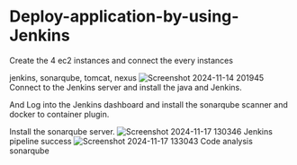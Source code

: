 # Deploy-application-by-using-Jenkins

 Create the 4 ec2 instances and connect the every instances 

 jenkins, sonarqube, tomcat, nexus
 ![Screenshot 2024-11-14 201945](https://github.com/user-attachments/assets/7cfee714-c186-4fcf-a275-0a49c5790c73)
 Connect to the Jenkins server and install the java and Jenkins.

 And Log into the Jenkins dashboard and install the sonarqube scanner and docker to container plugin. 

 Install the sonarqube server.
 ![Screenshot 2024-11-17 130346](https://github.com/user-attachments/assets/5e1d8343-062a-49b3-84bd-6107ed900f9d)
 Jenkins pipeline success
 ![Screenshot 2024-11-17 133043](https://github.com/user-attachments/assets/7ab4d0ac-d7e7-4a51-80f2-c85b67993b98)
 Code analysis sonarqube



 
 
